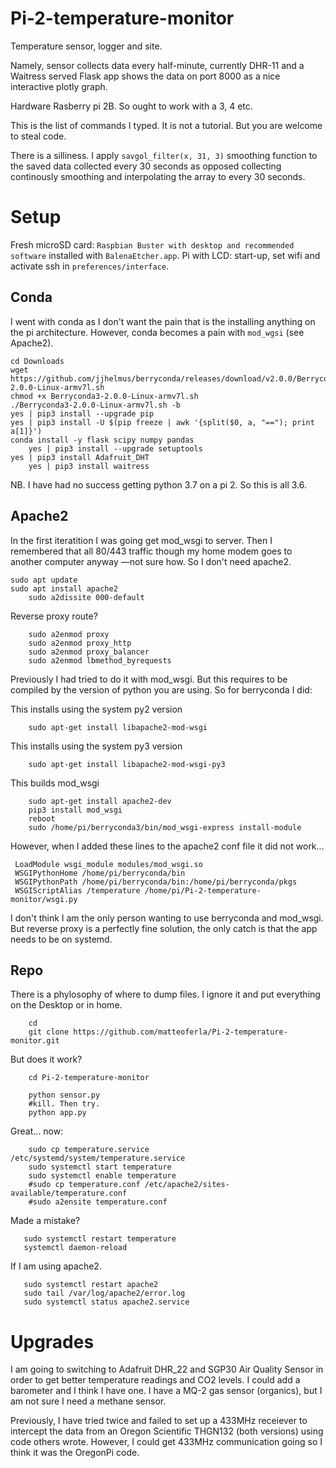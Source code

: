 # Pi-2-temperature-monitor
Temperature sensor, logger and site.

Namely, sensor collects data every half-minute, currently DHR-11 and a Waitress served Flask app shows the data on port 8000 as a nice interactive plotly graph.

Hardware Rasberry pi 2B. So ought to work with a 3, 4 etc.

This is the list of commands I typed. It is not a tutorial. But you are welcome to steal code.

There is a silliness. I apply `savgol_filter(x, 31, 3)` smoothing function to the saved data collected every 30 seconds as opposed collecting continously smoothing and interpolating the array to every 30 seconds.

# Setup

Fresh microSD card: `Raspbian Buster with desktop and recommended software` installed with `BalenaEtcher.app`.
Pi with LCD: start-up, set wifi and activate ssh in `preferences/interface`.


## Conda

I went with conda as I don't want the pain that is the installing anything on the pi architecture. However, conda becomes a pain with `mod_wgsi` (see Apache2).

	cd Downloads
	wget https://github.com/jjhelmus/berryconda/releases/download/v2.0.0/Berryconda3-2.0.0-Linux-armv7l.sh
	chmod +x Berryconda3-2.0.0-Linux-armv7l.sh
	./Berryconda3-2.0.0-Linux-armv7l.sh -b
	yes | pip3 install --upgrade pip
	yes | pip3 install -U $(pip freeze | awk '{split($0, a, "=="); print a[1]}')
	conda install -y flask scipy numpy pandas
        yes | pip3 install --upgrade setuptools
	yes | pip3 install Adafruit_DHT
        yes | pip3 install waitress


NB. I have had no success getting python 3.7 on a pi 2. So this is all 3.6.

## Apache2

In the first iteratition I was going get mod_wsgi to server. Then I remembered that all 80/443 traffic though my home modem goes to another computer anyway —not sure how. So I don't need apache2. 

	sudo apt update
	sudo apt install apache2
        sudo a2dissite 000-default

Reverse proxy route?

        sudo a2enmod proxy
        sudo a2enmod proxy_http
        sudo a2enmod proxy_balancer
        sudo a2enmod lbmethod_byrequests

Previously I had tried to do it with mod_wsgi. But this requires to be compiled by the version of python you are using. So for berryconda I did:

This installs using the system py2 version

        sudo apt-get install libapache2-mod-wsgi

This installs using the system py3 version

        sudo apt-get install libapache2-mod-wsgi-py3

This builds mod_wsgi

        sudo apt-get install apache2-dev
        pip3 install mod_wsgi
        reboot
        sudo /home/pi/berryconda3/bin/mod_wsgi-express install-module

However, when I added these lines to the apache2 conf file it did not work...

     LoadModule wsgi_module modules/mod_wsgi.so
     WSGIPythonHome /home/pi/berryconda/bin
     WSGIPythonPath /home/pi/berryconda/bin:/home/pi/berryconda/pkgs
     WSGIScriptAlias /temperature /home/pi/Pi-2-temperature-monitor/wsgi.py

I don't think I am the only person wanting to use berryconda and mod_wsgi.
But reverse proxy is a perfectly fine solution, the only catch is that the app needs to be on systemd.

## Repo

There is a phylosophy of where to dump files. I ignore it and put everything on the Desktop or in home.

        cd
        git clone https://github.com/matteoferla/Pi-2-temperature-monitor.git
	

But does it work?

        cd Pi-2-temperature-monitor

        python sensor.py
        #kill. Then try.
        python app.py

Great... now:

        sudo cp temperature.service /etc/systemd/system/temperature.service
        sudo systemctl start temperature
        sudo systemctl enable temperature
        #sudo cp temperature.conf /etc/apache2/sites-available/temperature.conf
        #sudo a2ensite temperature.conf


Made a mistake?

       sudo systemctl restart temperature
       systemctl daemon-reload

If I am using apache2.

       sudo systemctl restart apache2
       sudo tail /var/log/apache2/error.log
       sudo systemctl status apache2.service

# Upgrades

I am going to switching to Adafruit DHR_22 and SGP30 Air Quality Sensor in order to get better temperature readings and CO2 levels. I could add a barometer and I think I have one. I have a MQ-2 gas sensor (organics), but I am not sure I need a methane sensor.

Previously, I have tried twice and failed to set up a 433MHz receiever to intercept the data from an Oregon Scientific THGN132 (both versions) using code others wrote. However, I could get 433MHz communication going so I think it was the OregonPi code.



